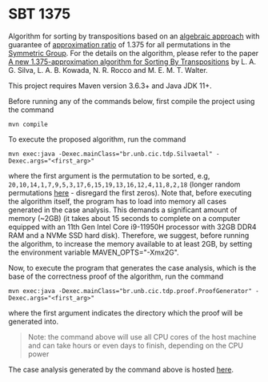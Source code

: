 # SBT 1375

Algorithm for sorting by transpositions based on an [algebraic approach](https://en.m.wikipedia.org/wiki/Abstract_algebra) with guarantee of [approximation ratio](https://en.m.wikipedia.org/wiki/Approximation_algorithm) of 1.375 for all permutations in the [Symmetric Group](https://en.wikipedia.org/wiki/Symmetric_group). For the details on the algorithm, please refer to the paper [A new 1.375-approximation algorithm for Sorting By Transpositions](https://almob.biomedcentral.com/articles/10.1186/s13015-022-00205-z) by L. A. G. Silva, L. A. B. Kowada, N. R. Rocco and M. E. M. T. Walter.

This project requires Maven version 3.6.3+ and Java JDK 11+.

Before running any of the commands below, first compile the project using the command 

`mvn compile`

To execute the proposed algorithm, run the command 
  
 `mvn exec:java -Dexec.mainClass="br.unb.cic.tdp.Silvaetal" -Dexec.args="<first_arg>"` 
  
where the first argument is the permutation to be sorted, e.g, `20,10,14,1,7,9,5,3,17,6,15,19,13,16,12,4,11,8,2,18` (longer random permutations [here](https://github.com/luizaugustogarcia/tdp1375/tree/master/src/main/resources/datasets) - disregard the first zeros). Note that, before executing the algorithm itself, the program has to load into memory all cases generated in the case analysis. This demands a significant amount of memory (~2GB) (it takes about 15 seconds to complete on a computer equipped with an 11th Gen Intel Core i9-11950H processor with 32GB DDR4 RAM and a NVMe SSD hard disk). Therefore, we suggest, before running the algorithm, to increase the memory available to at least 2GB, by setting the environment variable MAVEN_OPTS="-Xmx2G".

Now, to execute the program that generates the case analysis, which is the base of the correctness proof of the algorithm, run the command

`mvn exec:java -Dexec.mainClass="br.unb.cic.tdp.proof.ProofGenerator" -Dexec.args="<first_arg>"`

where the first argument indicates the directory which the proof will be generated into.

> Note: the command above will use all CPU cores of the host machine and can take hours or even days to finish, depending on the CPU power

The case analysis generated by the command above is hosted [here](http://tdp1375proof.s3-website.us-east-2.amazonaws.com/).
